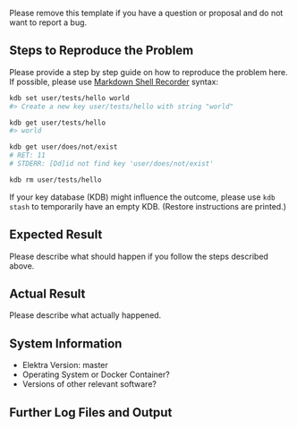 Please remove this template if you have
a question or proposal and do not want
to report a bug.

## Steps to Reproduce the Problem

Please provide a step by step guide on how to reproduce the problem here. If possible, please use
[Markdown Shell Recorder](https://master.libelektra.org/tests/shell/shell_recorder/tutorial_wrapper)
syntax:

```sh
kdb set user/tests/hello world
#> Create a new key user/tests/hello with string "world"

kdb get user/tests/hello
#> world

kdb get user/does/not/exist
# RET: 11
# STDERR: [Dd]id not find key 'user/does/not/exist'

kdb rm user/tests/hello
```

If your key database (KDB) might influence the outcome, please use `kdb stash`
to temporarily have an empty KDB. (Restore instructions are printed.)

## Expected Result

Please describe what should happen if you follow the steps described above.

## Actual Result

Please describe what actually happened.

## System Information

- Elektra Version: master
- Operating System or Docker Container?
- Versions of other relevant software?

## Further Log Files and Output
